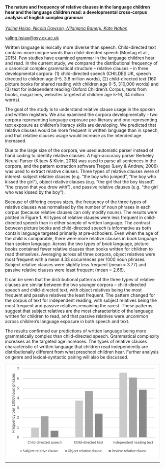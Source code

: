 #### The nature and frequency of relative clauses in the language children hear and the language children read: a developmental cross-corpus analysis of English complex grammar

[*Yaling Hsiao, Nicola Dawson, Nilanjana Banerji, Kate Nation*](./authors.md)

yaling.hsiao@psy.ox.ac.uk

Written language is lexically more diverse than speech. Child-directed text contains more unique words than child-directed speech (Montag et al., 2015). Few studies have examined grammar in the language children hear and read. In the current study, we compared the distributional frequency of a canonical complex grammatical structure – relative clauses – in three developmental corpora: (1) child-directed speech (CHILDES UK, speech directed to children age 0-5, 3.8 million words), (2) child-directed text (160 picture books for shared reading with children age 0-5, 310,000 words) and (3) text for independent reading (Oxford Children’s Corpus, texts from books, magazines, websites targeted at children age 5-16,  34 million words). 



The goal of the study is to understand relative clause usage in the spoken and written registers. We also examined the corpora developmentally - two corpora representing language exposure pre-literacy and one representing text exposure as children’s literacy skills are developing. We predicted that relative clauses would be more frequent in written language than in speech, and that relative clauses usage would increase as the intended age increased. 



Due to the large size of the corpora, we used automatic parser instead of hand coding to identify relative clauses. A high-accuracy parser Berkeley Neural Parser (Kitaev & Klein, 2018) was used to parse all sentences in the corpora, and the pattern extraction software Tregex (Levy & Andrew, 2006) was used to extract relative clauses. Three types of relative clauses were of interest: subject relative clauses (e.g. “the boy who jumped”, “the boy who kissed the girl”), object relative clauses (e.g. “the girl that the boy kissed”, “the crayon that you drew with”), and passive relative clauses (e.g. “the girl who was kissed by the boy”).  



Because of differing corpus sizes, the frequency of the three types of relative clauses was normalised by the number of noun phrases in each corpus (because relative clauses can only modify nouns). The results were plotted in Figure 1. All types of relative clauses were less frequent in child-directed speech than in either sample of written language. The contrast between picture books and child-directed speech is informative as both contain language targeted primarily at pre-schoolers. Even when the age of the child is comparable, there were more relative clauses in book language than spoken language. Across the two types of book language, picture books contained fewer relative clauses than books written for children to read themselves. Averaging across all three corpora, object relatives were most frequent with a mean 4.33 occurrences per 1000 noun phrases. Subject relative clauses were slightly less frequent (mean = 3.77) and passive relative clauses were least frequent (mean = 2.66). 



It can be seen that the distributional patterns of the three types of relative clauses are similar between the two younger corpora – child-directed speech and child-directed text, with object relatives being the most frequent and passive relatives the least frequent. The pattern changed for the corpus of text for independent reading, with subject relatives being the most frequent and passive relatives remaining the rarest. These patterns suggest that subject relatives are the most characteristic of the language written for children to read, and that passive relatives were uncommon across children’s language exposure in both speech and text. 



The results confirmed our predictions of written language being more grammatically complex than child-directed speech. Grammatical complexity increases as the targeted age increases. The types of relative clauses characteristic of written language that children read independently are distributionally different from what preschool children hear. Further analysis on genre and lexical-syntactic pairing will also be discussed.

![Attachment](attachments/33-1.png)

---

